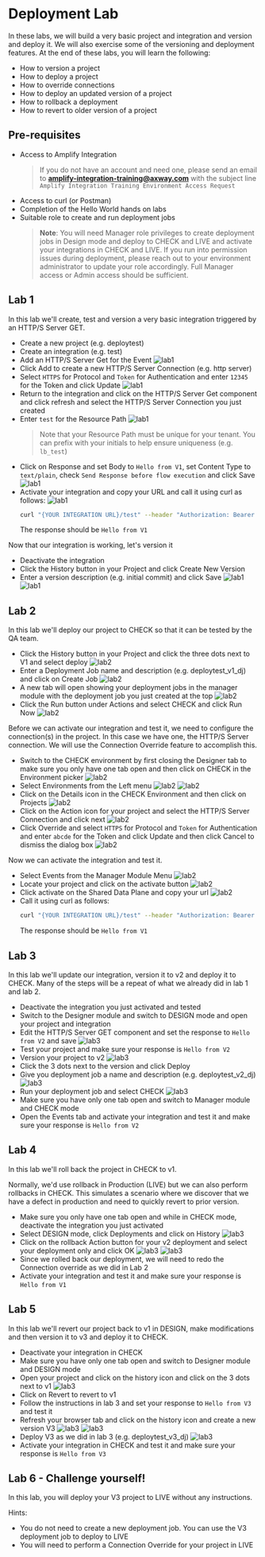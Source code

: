 # Deployment Lab

In these labs, we will build a very basic project and integration and version and deploy it. We will also exercise some of the versioning and deployment features. At the end of these labs, you will learn the following:

* How to version a project
* How to deploy a project
* How to override connections
* How to deploy an updated version of a project
* How to rollback a deployment
* How to revert to older version of a project

## Pre-requisites

* Access to Amplify Integration
  > If you do not have an account and need one, please send an email to **[amplify-integration-training@axway.com](mailto:amplify-integration-training@axway.com?subject=Amplify%20Fusion%20-%20Training%20Environment%20Access%20Request&body=Hi%2C%0D%0A%0D%0ACould%20you%20provide%20me%20with%20access%20to%20an%20environment%20where%20I%20can%20practice%20the%20Amplify%20Fusion%20e-Learning%20labs%20%3F%0D%0A%0D%0ABest%20Regards.%0D%0A)** with the subject line `Amplify Integration Training Environment Access Request`
* Access to curl (or Postman)
* Completion of the Hello World hands on labs
* Suitable role to create and run deployment jobs
  > **Note**: You will need Manager role privileges to create deployment jobs in Design mode and deploy to CHECK and LIVE and activate your integrations in CHECK and LIVE. If you run into permission issues during deployment, please reach out to your environment administrator to update your role accordingly. Full Manager access or Admin access should be sufficient.

## Lab 1

In this lab we'll create, test and version a very basic integration triggered by an HTTP/S Server GET.

* Create a new project (e.g. deploytest)
* Create an integration (e.g. test)
* Add an HTTP/S Server Get for the Event
![lab1](images/lab1-event-1.png)
* Click Add to create a new HTTP/S Server Connection (e.g. http server)
* Select `HTTPS` for Protocol and `Token` for Authentication and enter `12345` for the Token and click Update
![lab1](images/lab1-httpserver-connection-settings-1.png)
* Return to the integration and click on the HTTP/S Server Get component and click refresh and select the HTTP/S Server Connection you just created
* Enter `test` for the Resource Path
![lab1](images/lab1-httpserver-coomponent-settings-1.png)
  > Note that your Resource Path must be unique for your tenant. You can prefix with your initials to help ensure uniqueness (e.g. `lb_test`)
* Click on Response and set Body to `Hello from V1`, set Content Type to `text/plain`, check `Send Response before flow execution` and click Save
![lab1](images/lab1-httpserver-coomponent-settings-2.png)
* Activate your integration and copy your URL and call it using curl as follows:
![lab1](images/lab1-url-1.png)
  ```bash
  curl "{YOUR INTEGRATION URL}/test" --header "Authorization: Bearer 12345"
  ```
  The response should be `Hello from V1`

Now that our integration is working, let's version it

* Deactivate the integration
* Click the History button in your Project and click Create New Version
* Enter a version description (e.g. initial commit) and click Save
![lab1](images/lab1-create-v1-1.png)
![lab1](images/lab1-create-v1-2.png)

## Lab 2

In this lab we'll deploy our project to CHECK so that it can be tested by the QA team.

* Click the History button in your Project and click the three dots next to V1 and select deploy
![lab2](images/lab2-deploy-version-1.png)
* Enter a Deployment Job name and description (e.g. deploytest_v1_dj) and click on Create Job
![lab2](images/lab2-deploy-version-2.png)
* A new tab will open showing your deployment jobs in the manager module with the deployment job you just created at the top
![lab2](images/lab2-deploy-version-3.png)
* Click the Run button under Actions and select CHECK and click Run Now
![lab2](images/lab2-deploy-version-4.png)

Before we can activate our integration and test it, we need to configure the connection(s) in the project. In this case we have one, the HTTP/S Server connection. We will use the Connection Override feature to accomplish this.

* Switch to the CHECK environment by first closing the Designer tab to make sure you only have one tab open and then click on CHECK in the Environment picker
![lab2](images/lab2-deploy-version-5.png)
* Select Environments from the Left menu
![lab2](images/lab2-deploy-version-6.png)
![lab2](images/lab2-deploy-version-7.png)
* Click on the Details icon in the CHECK Environment and then click on Projects
![lab2](images/lab2-deploy-version-8.png)
* Click on the Action icon for your project and select the HTTP/S Server Connection and click next
![lab2](images/lab2-deploy-version-9.png)
* Click Override and select `HTTPS` for Protocol and `Token` for Authentication and enter `abcde` for the Token and click Update and then click Cancel to dismiss the dialog box
![lab2](images/lab2-deploy-version-10.png)

Now we can activate the integration and test it.

* Select Events from the Manager Module Menu
![lab2](images/lab2-deploy-version-11.png)
* Locate your project and click on the activate button
![lab2](images/lab2-deploy-version-12.png)
* Click activate on the Shared Data Plane and copy your url
![lab2](images/lab2-deploy-version-13.png)
* Call it using curl as follows:
  ```bash
  curl "{YOUR INTEGRATION URL}/test" --header "Authorization: Bearer abcde"
  ```
  The response should be `Hello from V1`

## Lab 3

In this lab we'll update our integration, version it to v2 and deploy it to CHECK. Many of the steps will be a repeat of what we already did in lab 1 and lab 2.

* Deactivate the integration you just activated and tested
* Switch to the Designer module and switch to DESIGN mode and open your project and integration
* Edit the HTTP/S Server GET component and set the response to `Hello from V2` and save
![lab3](images/lab3-deploy-version2-1.png)
* Test your project and make sure your response is `Hello from V2`
* Version your project to v2
![lab3](images/lab3-deploy-version2-2.png)
* Click the 3 dots next to the version and click Deploy
* Give you deployment job a name and description (e.g. deploytest_v2_dj)
![lab3](images/lab3-deploy-version2-3.png)
* Run your deployment job and select CHECK
![lab3](images/lab3-deploy-version2-4.png)
* Make sure you have only one tab open and switch to Manager module and CHECK mode
* Open the Events tab and activate your integration and test it and make sure your response is `Hello from V2`

## Lab 4

In this lab we'll roll back the project in CHECK to v1.

Normally, we'd use rollback in Production (LIVE) but we can also perform rollbacks in CHECK. This simulates a scenario where we discover that we have a defect in production and need to quickly revert to prior version.

* Make sure you only have one tab open and while in CHECK mode, deactivate the integration you just activated
* Select DESIGN mode, click Deployments and click on History
![lab3](images/lab4-rollback-version2-1.png)
* Click on the rollback Action button for your v2 deployment and select your deployment only and click OK
![lab3](images/lab4-rollback-version2-2.png)
![lab3](images/lab4-rollback-version2-3.png)
* Since we rolled back our deployment, we will need to redo the Connection override as we did in Lab 2
* Activate your integration and test it and make sure your response is `Hello from V1`

## Lab 5

In this lab we'll revert our project back to v1 in DESIGN, make modifications and then version it to v3 and deploy it to CHECK.

* Deactivate your integration in CHECK
* Make sure you have only one tab open and switch to Designer module and DESIGN mode
* Open your project and click on the history icon and click on the 3 dots next to v1
![lab3](images/lab5-deploy-version3-1.png)
* Click on Revert to revert to v1
* Follow the instructions in lab 3 and set your response to `Hello from V3` and test it
* Refresh your browser tab and click on the history icon and create a new version V3
![lab3](images/lab5-deploy-version3-2.png)
![lab3](images/lab5-deploy-version3-3.png)
* Deploy V3 as we did in lab 3 (e.g. deploytest_v3_dj)
![lab3](images/lab5-deploy-version3-4.png)
* Activate your integration in CHECK and test it and make sure your response is `Hello from V3`

## Lab 6 - Challenge yourself!

In this lab, you will deploy your V3 project to LIVE without any instructions.

Hints:
* You do not need to create a new deployment job. You can use the V3 deployment job to deploy to LIVE
* You will need to perform a Connection Override for your project in LIVE